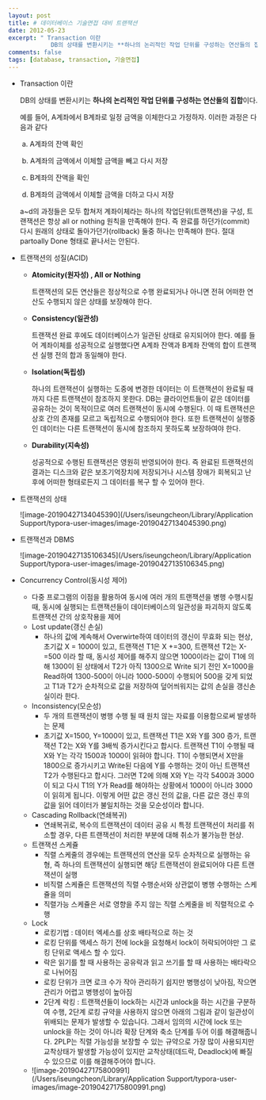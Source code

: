 ```yaml
---
layout: post
title: # 데이터베이스 기술면접 대비 트랜잭션
date: 2012-05-23
excerpt: " Transaction 이란
            DB의 상태를 변환시키는 **하나의 논리적인 작업 단위를 구성하는 연산들의 집합"
comments: false
tags: [database, transaction, 기술면접]
---
```



+ Transaction 이란

  DB의 상태를 변환시키는 **하나의 논리적인 작업 단위를 구성하는 연산들의 집합**이다.

  예를 들어, A계좌에서 B계좌로 일정 금액을 이체한다고 가정하자. 이러한 과정은 다음과 같다

  ​	a.  A계좌의 잔액 확인

  ​	b.  A계좌의 금액에서 이체할 금액을 빼고 다시 저장

  ​	c.  B계좌의 잔액을 확인

  ​	d.  B계좌의 금액에서 이체할 금액을 더하고 다시 저장

  a~d의 과정들은 모두 합쳐저 계좌이체라는 하나의 작업단위(트랜잭션)을 구성, 트랜잭션은 항상 all or nothing 원칙을 만족해야 한다. 즉 완료를 하던가(commit) 다시 원래의 상태로 돌아가던가(rollback) 둘중 하나는 만족해야 한다. 절대 partoally Done 형태로 끝나서는 안된다.

+ 트랜잭션의 성질(ACID)

  + **Atomicity(원자성) , All or Nothing**

    트랜잭션의 모든 연산들은 정상적으로 수행 완료되거나 아니면 전혀 어떠한 연산도 수행되지 않은 상태를 보장해야 한다.

  + **Consistency(일관성)**

    트랜잭션 완료 후에도 데이터베이스가 일관된 상태로 유지되어야 한다. 예를 들어 계좌이체를 성공적으로 실행했다면 A계좌 잔액과 B계좌 잔액의 합이 트랜잭션 실행 전의 합과 동일해야 한다.

  + **Isolation(독립성)**

    하나의 트랜잭션이 실행하는 도중에 변경한 데이터는 이 트랜잭션이 완료될 때까지 다른 트랜잭션이 참조하지 못한다. DB는 클라이언트들이 같은 데이터를 공유하는 것이 목적이므로 여러 트랜잭션이 동시에 수행된다. 이 때 트랜잭션은 상호 간의 존재를 모르고 독립적으로 수행되어야 한다. 또한 트랜잭션이 실행중인 데이터는 다른 트랜잭션이 동시에 참조하지 못하도록 보장하여야 한다.

  + **Durability(지속성)**

    성공적으로 수행된 트랜잭션은 영원히 반영되어야 한다. 즉 완료된 트랜잭션의 결과는 디스크와 같은 보조기억장치에 저장되거나 시스템 장애가 회복되고 난 후에 어떠한 형태로든지 그 데이터를 복구 할 수 있어야 한다.

+ 트랜잭션의 상태

  ![image-20190427134045390](/Users/iseungcheon/Library/Application Support/typora-user-images/image-20190427134045390.png)

+ 트랜잭션과 DBMS

  ![image-20190427135106345](/Users/iseungcheon/Library/Application Support/typora-user-images/image-20190427135106345.png)

+ Concurrency Control(동시성 제어)

  + 다중 프로그램의 이점을 활용하여 동시에 여러 개의 트랜잭션을 병행 수행시킬 때, 동시에 실행되는 트랜잭션들이 데이터베이스의 일관성을 파괴하지 않도록 트랜잭션 간의 상호작용을 제어
  + Lost update(갱신 손실)
    + 하나의 값에 계속해서 Overwirte하여 데이터의 갱신이 무효화 되는 현상,  초기값 X = 1000이 있고, 트랜잭션 T1은 X +=300, 트랜잭션 T2는 X-=500 이라 할 때, 동시성 제어를 해주지 않으면 1000이라는 값이 T1에 의해 1300이 된 상태에서 T2가 아직 1300으로 Write 되기 전인 X=1000을 Read하여 1300-500이 아니라 1000-500이 수행되어 500을 갖게 되었고 T1과 T2가 순차적으로 값을 저장하여 덮어씌워지는 값의 손실을 갱신손실이라 한다.
  + Inconsistency(모순성)
    + 두 개의 트랜잭션이 병행 수행 될 때 원치 않는 자료를 이용함으로써 발생하는 문제
    + 초기값 X=1500, Y=1000이 있고, 트랜잭션 T1은 X와 Y를 300 증가, 트랜잭션 T2는 X와 Y를 3배씩 증가시킨다고 합시다. 트랜잭션 T1이 수행될 때 X와 Y는 각각 1500과 1000이 읽혀야 합니다. T1이 수행되면서 X만을 1800으로 증가시키고 Write된 다음에 Y를 수행하는 것이 아닌 트랜잭션 T2가 수행된다고 합시다. 그러면 T2에 의해 X와 Y는 각각 5400과 3000이 되고 다시 T1의 Y가 Read를 해야하는 상황에서 1000이 아니라 3000이 읽히게 됩니다. 이렇게 어떤 값은 갱신 전의 값을, 다른 값은 갱신 후의 값을 읽어 데이터가 불일치하는 것을 모순성이라 합니다. 
  + Cascading Rollback(연쇄복귀)
    + 연쇄복귀로, 복수의 트랜잭션이 데이터 공유 시 특정 트랜잭션이 처리를 취소할 경우, 다른 트랜잭션이 처리한 부분에 대해 취소가 불가능한 현상.
  + 트랜잭션 스케쥴
    + 직렬 스케줄의 경우에는 트랜잭션의 연산을 모두 순차적으로 실행하는 유형, 즉 하나의 트랜잭션이 실행되면 해당 트랜잭션이 완료되어야 다른 트랜잭션이 실행
    + 비직렬 스케쥴은 트랜잭션의 직렬 수행순서와 상관없이 병행 수행하는 스케쥴을 의미
    + 직렬가능 스케쥴은 서로 영향을 주지 않는 직렬 스케줄을 비 직렬적으로 수행
  + Lock
    + 로킹기법 : 데이터 엑세스를 상호 배타적으로 하는 것
    + 로킹 단위를 액세스 하기 전에 lock을 요청해서 lock이 허락되어야만 그 로킹 단위로 액세스 할 수 있다.
    + 락은 읽기를 할 때 사용하는 공유락과 읽고 쓰기를 할 때 사용하는 배타락으로 나뉘어짐
    + 로킹 단위가 크면 로크 수가 작아 관리하기 쉽지만 병행성이 낮아짐, 작으면 관리가 어렵고 병행성이 높아짐
    + 2단계 락킹 : 트랜잭션들이 lock하는 시간과 unlock을 하는 시간을 구분하여 수행,  2단계 로킹 규약을 사용하지 않으면 아래의 그림과 같이 일관성이 위배되는 문제가 발생할 수 있습니다. 그래서 임의의 시간에 lock 또는 unlock을 하는 것이 아니라 확장 단계와 축소 단계를 두어 이를 해결해줍니다. 2PLP는 직렬 가능성을 보장할 수 있는 규약으로 가장 많이 사용되지만 교착상태가 발생할 가능성이 있지만 교착상태(데드락, Deadlock)에 빠질 수 있으므로 이를 해결해주어야 합니다.
  + ![image-20190427175800991](/Users/iseungcheon/Library/Application Support/typora-user-images/image-20190427175800991.png)

  
